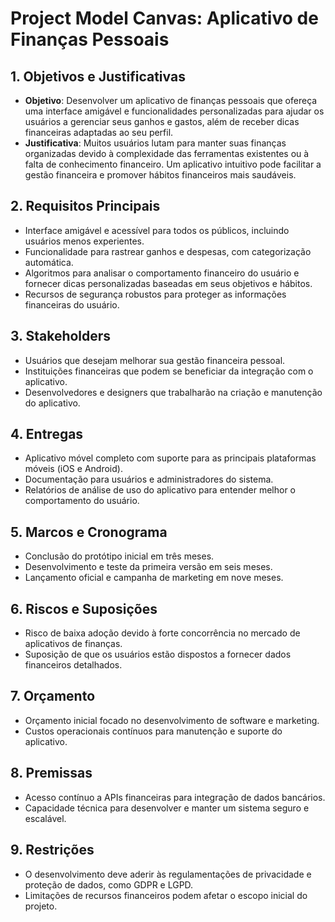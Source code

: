 # Project Model Canvas: Aplicativo de Finanças Pessoais

## 1. Objetivos e Justificativas
- **Objetivo**: Desenvolver um aplicativo de finanças pessoais que ofereça uma interface amigável e funcionalidades personalizadas para ajudar os usuários a gerenciar seus ganhos e gastos, além de receber dicas financeiras adaptadas ao seu perfil.
- **Justificativa**: Muitos usuários lutam para manter suas finanças organizadas devido à complexidade das ferramentas existentes ou à falta de conhecimento financeiro. Um aplicativo intuitivo pode facilitar a gestão financeira e promover hábitos financeiros mais saudáveis.

## 2. Requisitos Principais
- Interface amigável e acessível para todos os públicos, incluindo usuários menos experientes.
- Funcionalidade para rastrear ganhos e despesas, com categorização automática.
- Algoritmos para analisar o comportamento financeiro do usuário e fornecer dicas personalizadas baseadas em seus objetivos e hábitos.
- Recursos de segurança robustos para proteger as informações financeiras do usuário.

## 3. Stakeholders
- Usuários que desejam melhorar sua gestão financeira pessoal.
- Instituições financeiras que podem se beneficiar da integração com o aplicativo.
- Desenvolvedores e designers que trabalharão na criação e manutenção do aplicativo.

## 4. Entregas
- Aplicativo móvel completo com suporte para as principais plataformas móveis (iOS e Android).
- Documentação para usuários e administradores do sistema.
- Relatórios de análise de uso do aplicativo para entender melhor o comportamento do usuário.

## 5. Marcos e Cronograma
- Conclusão do protótipo inicial em três meses.
- Desenvolvimento e teste da primeira versão em seis meses.
- Lançamento oficial e campanha de marketing em nove meses.

## 6. Riscos e Suposições
- Risco de baixa adoção devido à forte concorrência no mercado de aplicativos de finanças.
- Suposição de que os usuários estão dispostos a fornecer dados financeiros detalhados.

## 7. Orçamento
- Orçamento inicial focado no desenvolvimento de software e marketing.
- Custos operacionais contínuos para manutenção e suporte do aplicativo.

## 8. Premissas
- Acesso contínuo a APIs financeiras para integração de dados bancários.
- Capacidade técnica para desenvolver e manter um sistema seguro e escalável.

## 9. Restrições
- O desenvolvimento deve aderir às regulamentações de privacidade e proteção de dados, como GDPR e LGPD.
- Limitações de recursos financeiros podem afetar o escopo inicial do projeto.
